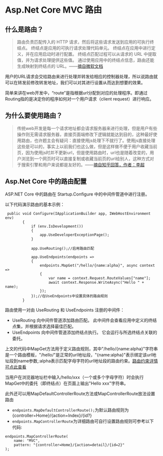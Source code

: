 # Asp.Net Core MVC 路由
## 什么是路由？

>路由负责匹配传入的 HTTP 请求，然后将这些请求发送到应用的可执行终结点。 终结点是应用的可执行请求处理代码单元。 终结点在应用中进行定义，并在应用启动时进行配置。 终结点匹配过程可以从请求的 URL 中提取值，并为请求处理提供这些值。 通过使用应用中的终结点信息，路由还能生成映射到终结点的 URL。——[摘自微软文档](https://docs.microsoft.com/zh-cn/aspnet/core/fundamentals/routing?view=aspnetcore-6.0)

用户的URL请求会交给路由来进行处理并转发给相应的控制器处理，所以说路由就可以在转发前修改转发地址，我们可以对其进行设置从而达到想要的效果。

简单来讲在web开发中，“route”是指根据url分配到对应的处理程序。即通过Routing指的是决定你的程序如何对一个用户请求（client request）进行响应。

## 为什么要使用路由？

>传统web开发是每一个请求地址都会请求服务器来进行处理，但是用户有些操作则无需请求服务器，直接页面端修改下逻辑就能达到目的，这种最好使用路由，也许题主会有疑问：直接使用js处理下不就行了。使用js直接处理这些是可以的，事实上以前我们也这么做，但是这样做不便于用户收藏当前页，因为使用js时并不更新url，但是使用路由时，url也是随着改变的，用户浏览到一个网页时可以直接复制或收藏当前页的url给别人，这种方式对于搜索引擎和用户来说都是友好的。——[摘自知乎回答，作者：李超](https://www.zhihu.com/question/46767015/answer/117313061)

## Asp.Net Core 中的路由配置

ASP.NET Core 中的路由在 Startup.Configure 中的中间件管道中进行注册。

以下代码演示路由的基本示例：

```
 public void Configure(IApplicationBuilder app, IWebHostEnvironment env)
        {
            if (env.IsDevelopment())
            {
                app.UseDeveloperExceptionPage();
            }

            app.UseRouting();//启用路由匹配

            app.UseEndpoints(endpoints =>
            {
                endpoints.MapGet("/hello/{name:alpha}", async context =>
                {
                    var name = context.Request.RouteValues["name"];
                    await context.Response.WriteAsync("Hello " + name);
                });
            });//在UseEndpoints中设置具体的路由规则
        }
```
路由使用一对由 UseRouting 和 UseEndpoints 注册的中间件：

* UseRouting 向中间件管道添加路由匹配。 此中间件会查看应用中定义的终结点集，并根据请求选择最佳匹配。
* UseEndpoints 向中间件管道添加终结点执行。 它会运行与所选终结点关联的委托。
  
上文的代码中MapGet方法用于定义路由规则，其中"/hello/{name:alpha}"字符串是一个路由模板，"/hello/"是正常的url地址段，"{name:alpha}"表示绑定该url地址段到name参数,:alpha表示匹配字母字符的url地址段的路由约束。[路由约束详情可点此查看](https://docs.microsoft.com/zh-cn/aspnet/core/fundamentals/routing?view=aspnetcore-6.0#route-constraint-reference)

当用户在浏览器地址栏中输入/hello/xxx（一个或多个字母字符）时会执行MapGet中的委托（即终结点）在页面上输出"Hello xxx"字符串。

此外还可以用MapDefaultControllerRoute方法或MapControllerRoute放法设置路由
* `endpoints.MapDefaultControllerRoute();`为默认路由规则为{controller=Home}/{action=Index}/{id?}
* `endpoints.MapControllerRoute`为详细路由可自行设置路由规则可参考以下代码:

```
endpoints.MapControllerRoute(
    name: "MVC",
    pattern: "{controller=Home}/{action=detail}/{id=2}"
);
```